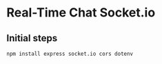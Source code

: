 # Real-Time Chat Socket.io

## Initial steps

```bash
npm install express socket.io cors dotenv
```
